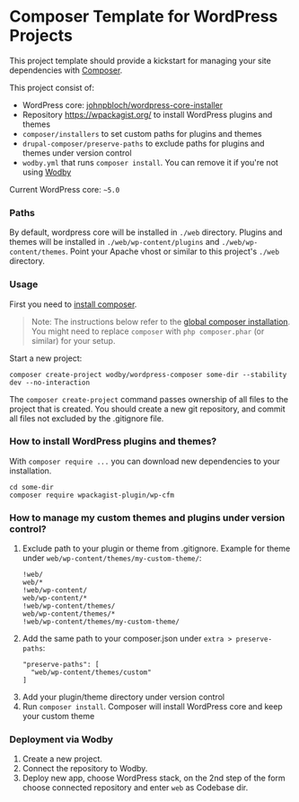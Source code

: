 # Composer Template for WordPress Projects

This project template should provide a kickstart for managing your site dependencies with [Composer](https://getcomposer.org/).

This project consist of:

* WordPress core: [johnpbloch/wordpress-core-installer](https://github.com/johnpbloch/wordpress-core-installer)
* Repository https://wpackagist.org/ to install WordPress plugins and themes
* `composer/installers` to set custom paths for plugins and themes
* `drupal-composer/preserve-paths` to exclude paths for plugins and themes under version control 
* `wodby.yml` that runs `composer install`. You can remove it if you're not using [Wodby](https://wodby.com)

Current WordPress core: `~5.0`

### Paths

By default, wordpress core will be installed in `./web` directory. Plugins and themes will be installed in `./web/wp-content/plugins` and `./web/wp-content/themes`. Point your Apache vhost or similar to this project's `./web` directory.

### Usage

First you need to [install composer](https://getcomposer.org/doc/00-intro.md#installation-linux-unix-osx).

> Note: The instructions below refer to the [global composer installation](https://getcomposer.org/doc/00-intro.md#globally). You might need to replace `composer` with `php composer.phar` (or similar) for your setup.

Start a new project:

```
composer create-project wodby/wordpress-composer some-dir --stability dev --no-interaction
```

The `composer create-project` command passes ownership of all files to the project that is created. You should create a new git repository, and commit all files not excluded by the .gitignore file.

### How to install WordPress plugins and themes?

With `composer require ...` you can download new dependencies to your installation.

```
cd some-dir
composer require wpackagist-plugin/wp-cfm
```

### How to manage my custom themes and plugins under version control?

1. Exclude path to your plugin or theme from .gitignore. Example for theme under `web/wp-content/themes/my-custom-theme/`:
    ```
    !web/
    web/*
    !web/wp-content/
    web/wp-content/*
    !web/wp-content/themes/
    web/wp-content/themes/*
    !web/wp-content/themes/my-custom-theme/
    ``` 
2. Add the same path to your composer.json under `extra > preserve-paths`: 
    ```
    "preserve-paths": [
      "web/wp-content/themes/custom"
    ]
    ```
3. Add your plugin/theme directory under version control
4. Run `composer install`. Composer will install WordPress core and keep your custom theme

### Deployment via Wodby

1. Create a new project. 
2. Connect the repository to Wodby.
3. Deploy new app, choose WordPress stack, on the 2nd step of the form choose connected repository and enter `web` as Codebase dir.
